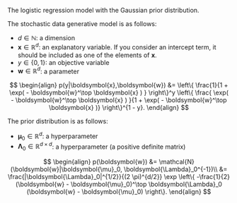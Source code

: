 <!-- Document Author
Yuji Iikubo <yuji-iikubo.8@fuji.waseda.jp>
-->

The logistic regression model with the Gaussian prior distribution.

The stochastic data generative model is as follows:

* $d \in \mathbb N$: a dimension
* $\boldsymbol{x} \in \mathbb{R}^d$: an explanatory variable. If you consider an intercept term, it should be included as one of the elements of $\boldsymbol{x}$.
* $y\in\{ 0, 1\}$: an objective variable
* $\boldsymbol{w}\in\mathbb{R}^{d}$: a parameter

$$
\begin{align}
    p(y|\boldsymbol{x},\boldsymbol{w}) &= \left\{ \frac{1}{1 + \exp( - \boldsymbol{w}^\top \boldsymbol{x} ) } \right\}^y \left\{ \frac{ \exp( - \boldsymbol{w}^\top \boldsymbol{x} ) }{1 + \exp( - \boldsymbol{w}^\top \boldsymbol{x} )} \right\}^{1 - y}.
\end{align}
$$

The prior distribution is as follows:

* $\boldsymbol{\mu}_0 \in \mathbb{R}^d$: a hyperparameter
* $\boldsymbol{\Lambda}_0 \in \mathbb{R}^{d\times d}$: a hyperparameter (a positive definite matrix)

$$
\begin{align}
    p(\boldsymbol{w}) &= \mathcal{N}(\boldsymbol{w}|\boldsymbol{\mu}_0, \boldsymbol{\Lambda}_0^{-1})\\
    &= \frac{|\boldsymbol{\Lambda}_0|^{1/2}}{(2 \pi)^{d/2}} \exp \left\{ -\frac{1}{2} (\boldsymbol{w} - \boldsymbol{\mu}_0)^\top \boldsymbol{\Lambda}_0 (\boldsymbol{w} - \boldsymbol{\mu}_0) \right\}.
\end{align}
$$
